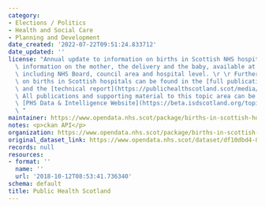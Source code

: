 ```yaml
---
category:
- Elections / Politics
- Health and Social Care
- Planning and Development
date_created: '2022-07-22T09:51:24.833712'
date_updated: ''
license: "Annual update to information on births in Scottish NHS hospitals. This includes\
  \ information on the mother, the delivery and the baby, available at various geographies\
  \ including NHS Board, council area and hospital level. \r \r Further information\
  \ on births in Scottish hospitals can be found in the [full publication report](https://publichealthscotland.scot/publications/births-in-scottish-hospitals/)\
  \ and the [technical report](https://publichealthscotland.scot/media/6650/2020-11-24-births-technical.pdf).\
  \ All publications and supporting material to this topic area can be found on the\
  \ [PHS Data & Intelligence Website](https://beta.isdscotland.org/topics/maternity-and-births/).\r\
  \ "
maintainer: https://www.opendata.nhs.scot/package/births-in-scottish-hospitals
notes: <p>ckan API</p>
organization: https://www.opendata.nhs.scot/package/births-in-scottish-hospitals
original_dataset_link: https://www.opendata.nhs.scot/dataset/df10dbd4-81b3-4bfa-83ac-b14a5ec62296/resource/39c4ef03-592e-4bfc-abcf-5b9f5e6b4e8e/download/12.4_hb_birthsaffectedbydrugs.csv
records: null
resources:
- format: ''
  name: ''
  url: '2018-10-12T08:53:41.736340'
schema: default
title: Public Health Scotland
---
```


